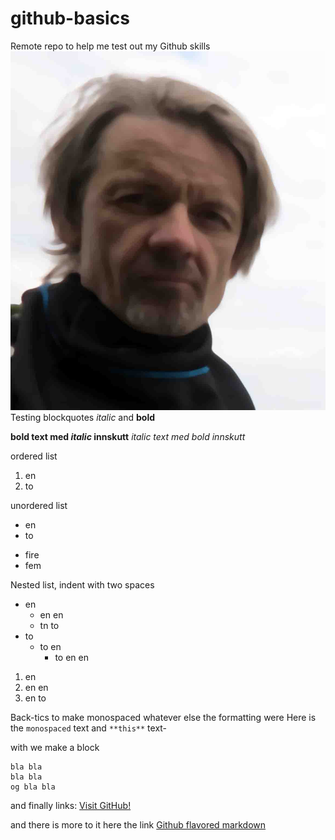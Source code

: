 # github-basics
Remote repo to help me test out my Github skills
![My picture](espenpresent2016.jpg)
Testing <blockquotes>blockquotes</blockquotes>
*italic* and **bold**

**bold text med _italic_ innskutt**
*italic text med _bold_ innskutt*

ordered list
1. en
2. to

unordered list
* en
* to
- fire
- fem

Nested list, indent with two spaces
* en
  * en en
  * tn to
* to
  * to en
    * to en en

1. en
  1. en en
  2. en to
  
Back-tics  to make monospaced whatever else the formatting were
Here is the `monospaced` text and `**this**` text-

with  we make a block
```
bla bla
bla bla
og bla bla
```
 
and finally links:
[Visit GitHub!](https://www.github.com)

and there is more to it here the link
[Github flavored markdown](https://help.github.com/articles/github-flavored-markdown/)
